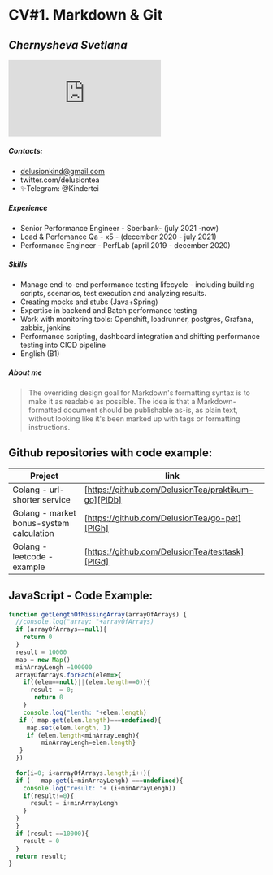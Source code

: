 # CV#1. Markdown & Git
## _Chernysheva Svetlana_

![mountains](https://phonoteka.org/30052-kot-za-kompjuterom-art.html "Котик за компуктером")

##### Contacts:
- delusionkind@gmail.com
- twitter.com/delusiontea
- ✨Telegram: @Kindertei
##### Experience

- Senior Performance Engineer - Sberbank- (july 2021 -now)
- Load & Perfomance Qa - x5 - (december 2020 - july 2021)
- Performance Engineer - PerfLab (april 2019 - december 2020)

##### Skills

- Manage end-to-end performance testing lifecycle - including building scripts, scenarios, test execution and analyzing results.
- Creating mocks and stubs (Java+Spring)
- Expertise in backend and Batch performance testing
- Work with monitoring tools: Openshift, loadrunner, postgres, Grafana, zabbix, jenkins
- Performance scripting, dashboard integration and shifting performance testing into CICD pipeline
- English (B1)


##### About me


> The overriding design goal for Markdown's
> formatting syntax is to make it as readable
> as possible. The idea is that a
> Markdown-formatted document should be
> publishable as-is, as plain text, without
> looking like it's been marked up with tags
> or formatting instructions.


## Github repositories with code example:

| Project | link |
| ------ | ------ |
| Golang  - url-shorter service | [https://github.com/DelusionTea/praktikum-go][PlDb] |
| Golang - market bonus-system calculation | [https://github.com/DelusionTea/go-pet][PlGh] |
| Golang - leetcode - example | [https://github.com/DelusionTea/testtask][PlGd] |


## JavaScript - Code Example:

```js
function getLengthOfMissingArray(arrayOfArrays) {
  //console.log("array: "+arrayOfArrays)
  if (arrayOfArrays==null){
    return 0
  }
  result = 10000
  map = new Map()
  minArrayLengh =100000
  arrayOfArrays.forEach(elem=>{
    if((elem==null)||(elem.length==0)){
      result  = 0;
       return 0
    }
    console.log("lenth: "+elem.length)
   if ( map.get(elem.length)===undefined){
     map.set(elem.length, 1)
     if (elem.length<minArrayLengh){
         minArrayLengh=elem.length}
   }
  })
 
  for(i=0; i<arrayOfArrays.length;i++){
  if (   map.get(i+minArrayLengh) ===undefined){
    console.log("result: "+ (i+minArrayLengh))
    if(result!=0){
      result = i+minArrayLengh
    }
  }
  }
  if (result ==10000){
    result = 0
  }
  return result;
}
```


[//]: # (These are reference links used in the body of this note and get stripped out when the markdown processor does its job. There is no need to format nicely because it shouldn't be seen. Thanks SO - http://stackoverflow.com/questions/4823468/store-comments-in-markdown-syntax)

   [dill]: <https://github.com/joemccann/dillinger>
   [git-repo-url]: <https://github.com/joemccann/dillinger.git>
   [john gruber]: <http://daringfireball.net>
   [df1]: <http://daringfireball.net/projects/markdown/>
   [markdown-it]: <https://github.com/markdown-it/markdown-it>
   [Ace Editor]: <http://ace.ajax.org>
   [node.js]: <http://nodejs.org>
   [Twitter Bootstrap]: <http://twitter.github.com/bootstrap/>
   [jQuery]: <http://jquery.com>
   [@tjholowaychuk]: <http://twitter.com/tjholowaychuk>
   [express]: <http://expressjs.com>
   [AngularJS]: <http://angularjs.org>
   [Gulp]: <http://gulpjs.com>

   [PlDb]: <https://github.com/joemccann/dillinger/tree/master/plugins/dropbox/README.md>
   [PlGh]: <https://github.com/joemccann/dillinger/tree/master/plugins/github/README.md>
   [PlGd]: <https://github.com/joemccann/dillinger/tree/master/plugins/googledrive/README.md>
   [PlOd]: <https://github.com/joemccann/dillinger/tree/master/plugins/onedrive/README.md>
   [PlMe]: <https://github.com/joemccann/dillinger/tree/master/plugins/medium/README.md>
   [PlGa]: <https://github.com/RahulHP/dillinger/blob/master/plugins/googleanalytics/README.md>
